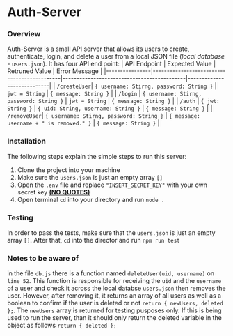 # Auth-Server

### Overview
Auth-Server is a small API server that allows its users to create, authenticate, login, and delete a user from a local JSON file (*local database -* ``users.json``).
It has four API end point:
|  API Endpoint  |                Expected Value               |               Retruned Value               |        Error Message       |
|----------------|---------------------------------------------|--------------------------------------------|----------------------------|
| ``/createUser``| ``{ username: Stirng, password: String }``  |              ``jwt = String``              |   ``{ message: String }``  |
| ``/login``     | ``{ username: Stirng, password: String }``  |              ``jwt = String``              |   ``{ message: String }``  |
| ``/auth``      |             ``{ jwt: String }``             |    ``{ uid: String, username: String }``   |   ``{ message: String }``  |
| ``/removeUser``| ``{ username: Stirng, password: String }``  | ``{ message: username + " is removed." }`` |   ``{ message: String }``  |

### Installation
The following steps explain the simple steps to run this server:

1. Clone the project into your machine
2. Make sure the ``users.json`` is just an empty array ``[]``
3. Open the ``.env`` file and replace ``"INSERT_SECRET_KEY"`` with your own secret key <ins>**(NO QUOTES)**</ins>
4. Open terminal ``cd`` into your directory and run ``node .``

### Testing
In order to pass the tests, make sure that the ``users.json`` is just an empty array ``[]``. After that, ``cd`` into the director and run ``npm run test``

### Notes to be aware of
in the file ``db.js`` there is a function named ``deleteUser(uid, username)`` on ``line 52``. This function is responsible for receiving the ``uid`` and the ``username`` of a user and check it across the local databse ``users.json`` then removes the user. However, after removing it, it returns an array of all users as well as a boolean to confirm if the user is deleted or not ``return { newUsers, deleted };``. The ``newUsers`` array is returned for testing pusposes only. If this is being used to run the server, than it should only return the deleted variable in the object as follows ``return { deleted };``
